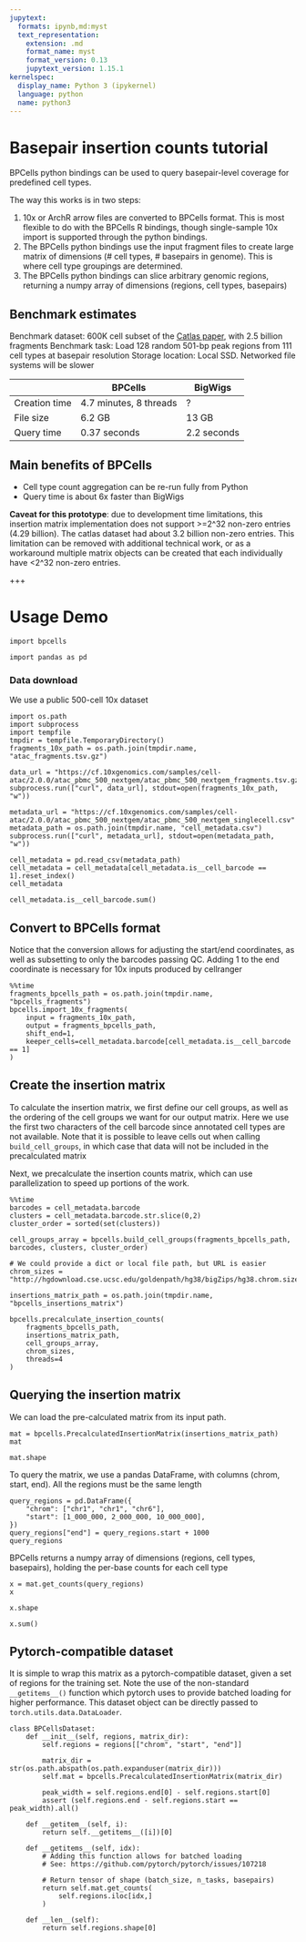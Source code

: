 ```yaml
---
jupytext:
  formats: ipynb,md:myst
  text_representation:
    extension: .md
    format_name: myst
    format_version: 0.13
    jupytext_version: 1.15.1
kernelspec:
  display_name: Python 3 (ipykernel)
  language: python
  name: python3
---
```


# Basepair insertion counts tutorial

BPCells python bindings can be used to query basepair-level coverage for predefined cell types. 

The way this works is in two steps: 

1. 10x or ArchR arrow files are converted to BPCells format. This is most flexible to do with the BPCells R bindings, though single-sample 10x import is supported through the python bindings.
2. The BPCells python bindings use the input fragment files to create large matrix of dimensions (# cell types, # basepairs in genome). This is where cell type groupings are determined.
3. The BPCells python bindings can slice arbitrary genomic regions, returning a numpy array of dimensions (regions, cell types, basepairs)

## Benchmark estimates
Benchmark dataset: 600K cell subset of the [Catlas paper](https://www.sciencedirect.com/science/article/pii/S0092867421012794), with 2.5 billion fragments
Benchmark task: Load 128 random 501-bp peak regions from 111 cell types at basepair resolution
Storage location: Local SSD. Networked file systems will be slower

|               | BPCells                | BigWigs     |
|---------------|------------------------|-------------|
| Creation time | 4.7 minutes, 8 threads | ?           |
| File size     | 6.2 GB                 | 13 GB       |
| Query time    | 0.37 seconds           | 2.2 seconds |

## Main benefits of BPCells
- Cell type count aggregation can be re-run fully from Python
- Query time is about 6x faster than BigWigs

**Caveat for this prototype**: due to development time limitations, this insertion matrix implementation does not support >=2^32 non-zero entries (4.29 billion). The catlas dataset had about 3.2 billion non-zero entries. This limitation can be removed with additional technical work, or as a workaround multiple matrix objects can be created that each individually have <2^32 non-zero entries.

+++

# Usage Demo

```{code-cell} ipython3
import bpcells

import pandas as pd
```

### Data download
We use a public 500-cell 10x dataset

```{code-cell} ipython3
import os.path
import subprocess
import tempfile
tmpdir = tempfile.TemporaryDirectory()
fragments_10x_path = os.path.join(tmpdir.name, "atac_fragments.tsv.gz")

data_url = "https://cf.10xgenomics.com/samples/cell-atac/2.0.0/atac_pbmc_500_nextgem/atac_pbmc_500_nextgem_fragments.tsv.gz"
subprocess.run(["curl", data_url], stdout=open(fragments_10x_path, "w"))
```

```{code-cell} ipython3
metadata_url = "https://cf.10xgenomics.com/samples/cell-atac/2.0.0/atac_pbmc_500_nextgem/atac_pbmc_500_nextgem_singlecell.csv"
metadata_path = os.path.join(tmpdir.name, "cell_metadata.csv")
subprocess.run(["curl", metadata_url], stdout=open(metadata_path, "w"))

cell_metadata = pd.read_csv(metadata_path)
cell_metadata = cell_metadata[cell_metadata.is__cell_barcode == 1].reset_index()
cell_metadata
```

```{code-cell} ipython3
cell_metadata.is__cell_barcode.sum()
```

## Convert to BPCells format
Notice that the conversion allows for adjusting the start/end coordinates, as well as subsetting to only the barcodes passing QC. Adding 1 to the end coordinate is necessary for 10x inputs produced by cellranger

```{code-cell} ipython3
%%time
fragments_bpcells_path = os.path.join(tmpdir.name, "bpcells_fragments")
bpcells.import_10x_fragments(
    input = fragments_10x_path, 
    output = fragments_bpcells_path, 
    shift_end=1, 
    keeper_cells=cell_metadata.barcode[cell_metadata.is__cell_barcode == 1]
)
```

## Create the insertion matrix
To calculate the insertion matrix, we first define our cell groups, as well as the ordering of the cell groups we want for our output matrix. Here we use the first two characters of the cell barcode since annotated cell types are not available. Note that it is possible to leave cells out when calling `build_cell_groups`, in which case that data will not be included in the precalculated matrix

Next, we precalculate the insertion counts matrix, which can use parallelization to speed up portions of the work.

```{code-cell} ipython3
%%time
barcodes = cell_metadata.barcode
clusters = cell_metadata.barcode.str.slice(0,2)
cluster_order = sorted(set(clusters))

cell_groups_array = bpcells.build_cell_groups(fragments_bpcells_path, barcodes, clusters, cluster_order)

# We could provide a dict or local file path, but URL is easier
chrom_sizes = "http://hgdownload.cse.ucsc.edu/goldenpath/hg38/bigZips/hg38.chrom.sizes"

insertions_matrix_path = os.path.join(tmpdir.name, "bpcells_insertions_matrix")

bpcells.precalculate_insertion_counts(
    fragments_bpcells_path, 
    insertions_matrix_path, 
    cell_groups_array, 
    chrom_sizes, 
    threads=4
)
```

## Querying the insertion matrix

We can load the pre-calculated matrix from its input path.

```{code-cell} ipython3
mat = bpcells.PrecalculatedInsertionMatrix(insertions_matrix_path)
mat
```

```{code-cell} ipython3
mat.shape
```

To query the matrix, we use a pandas DataFrame, with columns (chrom, start, end). All the regions must be the same length

```{code-cell} ipython3
query_regions = pd.DataFrame({
    "chrom": ["chr1", "chr1", "chr6"],
    "start": [1_000_000, 2_000_000, 10_000_000],
})
query_regions["end"] = query_regions.start + 1000
query_regions
```

BPCells returns a numpy array of dimensions (regions, cell types, basepairs), holding the per-base counts for each cell type

```{code-cell} ipython3
x = mat.get_counts(query_regions)
x
```

```{code-cell} ipython3
x.shape
```

```{code-cell} ipython3
x.sum()
```

## Pytorch-compatible dataset

It is simple to wrap this matrix as a pytorch-compatible dataset, given a set of regions for the training set. Note the use of the non-standard `__getitems__()` function which pytorch uses to provide batched loading for higher performance. This dataset object can be directly passed to `torch.utils.data.DataLoader`.

```{code-cell} ipython3
class BPCellsDataset:
    def __init__(self, regions, matrix_dir):
        self.regions = regions[["chrom", "start", "end"]]

        matrix_dir = str(os.path.abspath(os.path.expanduser(matrix_dir)))
        self.mat = bpcells.PrecalculatedInsertionMatrix(matrix_dir)
        
        peak_width = self.regions.end[0] - self.regions.start[0]
        assert (self.regions.end - self.regions.start == peak_width).all()

    def __getitem__(self, i):
        return self.__getitems__([i])[0]

    def __getitems__(self, idx):
        # Adding this function allows for batched loading
        # See: https://github.com/pytorch/pytorch/issues/107218

        # Return tensor of shape (batch_size, n_tasks, basepairs)
        return self.mat.get_counts(
            self.regions.iloc[idx,]
        )

    def __len__(self):
        return self.regions.shape[0]
```
